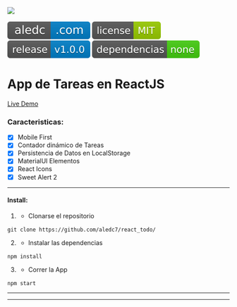 
![](https://github.com/aledc7/reactjs/blob/main/resources/react2.gif)


  



[![aledc.tk](https://github.com/aledc7/Scrum-Certification/blob/master/recursos/aledc.com.svg)](https://aledc.tk)
[![License](https://github.com/aledc7/Scrum-Certification/blob/master/recursos/mit-license.svg)](https://aledc.tk)
[![GitHub release](https://github.com/aledc7/Scrum-Certification/blob/master/recursos/release.svg)](https://aledc.tk)
[![Dependencies](https://github.com/aledc7/Scrum-Certification/blob/master/recursos/dependencias-none.svg)](https://aledc.tk)

# App de Tareas en ReactJS

[Live Demo](https://aledc7.github.io/react_todo/)

### Caracteristicas:

- [x] Mobile First
- [x] Contador dinámico de Tareas
- [x] Persistencia de Datos en LocalStorage
- [x] MaterialUI Elementos
- [x] React Icons
- [x] Sweet Alert 2
 
_________________________________________________________________________________
#### Install:
1. - Clonarse el repositorio
```
git clone https://github.com/aledc7/react_todo/
```
2. - Instalar las dependencias
```
npm install
```
3. - Correr la App
```
npm start
```
_________________________________________________________________________________

_________________________________________________________________________________


